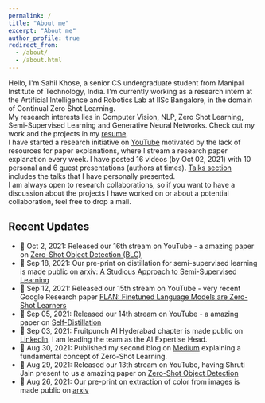 ```yaml
---
permalink: /
title: "About me"
excerpt: "About me"
author_profile: true
redirect_from: 
  - /about/
  - /about.html
---
```

Hello, I'm Sahil Khose, a senior CS undergraduate student from Manipal Institute of Technology, India. I'm currently working as a research intern at the Artificial Intelligence and Robotics Lab at IISc Bangalore, in the domain of Continual Zero Shot Learning.
<br>
My research interests lies in Computer Vision, NLP, Zero Shot Learning, Semi-Supervised Learning and Generative Neural Networks. Check out my work and the projects in my [resume](https://sahilkhose.github.io/files/Sahil_Khose.pdf).
<br>
I have started a research initiative on [YouTube](https://youtube.com/c/SahilKhose) motivated by the lack of resources for paper explanations, where I stream a research paper explanation every week. I have posted 16 videos (by Oct 02, 2021) with 10 personal and 6 guest presentations (authors at times). [Talks section](https://sahilkhose.github.io/talks/) includes the talks that I have personally presented.
<br>
I am always open to research collaborations, so if you want to have a discussion about the projects I have worked on or about a potential collaboration, feel free to drop a mail.

## Recent Updates
- 📆	Oct 2, 2021: Released our 16th stream on YouTube - a amazing paper on [Zero-Shot Object Detection (BLC)](https://www.youtube.com/watch?v=JP6SjoLDrkc)
- 📆	Sep 18, 2021: Our pre-print on distillation for semi-supervised learning is made public on arxiv: [A Studious Approach to Semi-Supervised Learning](https://arxiv.org/abs/2108.11554)
- 📆	Sep 12, 2021: Released our 15th stream on YouTube - very recent Google Research paper [FLAN: Finetuned Language Models are Zero-Shot Learners](https://www.youtube.com/watch?v=QDeYaqdjH0w)
- 📆	Sep 05, 2021: Released our 14th stream on YouTube - a amazing paper on [Self-Distillation](https://www.youtube.com/watch?v=ugvHJbzhod8)
- 📆	Sep 03, 2021: Fruitpunch AI Hyderabad chapter is made public on [LinkedIn](https://www.linkedin.com/feed/update/urn:li:activity:6839531104295235584/). I am leading the team as the AI Expertise Head.
- 📆	Aug 30, 2021: Published my second blog on [Medium](https://sahilkhose.medium.com/zero-shot-learning-the-seen-the-unseen-and-the-unknown-9e69da125df2) explaining a fundamental concept of Zero-Shot Learning.
- 📆	Aug 29, 2021: Released our 13th stream on YouTube, having Shruti Jain present to us a amazing paper on [Zero-Shot Object Detection](https://www.youtube.com/watch?v=f-UELOTXlB4)
- 📆	Aug 26, 2021: Our pre-print on extraction of color from images is made public on [arxiv](https://arxiv.org/abs/2108.11554)
